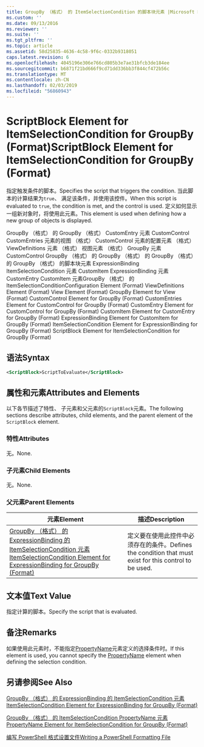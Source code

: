 ```yaml
---
title: GroupBy （格式） 的 ItemSelectionCondition 的脚本块元素 |Microsoft Docs
ms.custom: ''
ms.date: 09/13/2016
ms.reviewer: ''
ms.suite: ''
ms.tgt_pltfrm: ''
ms.topic: article
ms.assetid: 58d25835-4636-4c58-9f6c-0332b9318051
caps.latest.revision: 6
ms.openlocfilehash: 4045196e306e766cd805b3e7ae31bfcb3de184ee
ms.sourcegitcommit: b6871f21bd666f9cd71dd336bb3f844cf472b56c
ms.translationtype: MT
ms.contentlocale: zh-CN
ms.lasthandoff: 02/03/2019
ms.locfileid: "56860943"
---
```

# <a name="scriptblock-element-for-itemselectioncondition-for-groupby-format"></a><span data-ttu-id="32540-102">ScriptBlock Element for ItemSelectionCondition for GroupBy (Format)</span><span class="sxs-lookup"><span data-stu-id="32540-102">ScriptBlock Element for ItemSelectionCondition for GroupBy (Format)</span></span>

<span data-ttu-id="32540-103">指定触发条件的脚本。</span><span class="sxs-lookup"><span data-stu-id="32540-103">Specifies the script that triggers the condition.</span></span> <span data-ttu-id="32540-104">当此脚本的计算结果为`true`、 满足该条件，并使用该控件。</span><span class="sxs-lookup"><span data-stu-id="32540-104">When this script is evaluated to `true`, the condition is met, and the control is used.</span></span> <span data-ttu-id="32540-105">定义如何显示一组新对象时，将使用此元素。</span><span class="sxs-lookup"><span data-stu-id="32540-105">This element is used when defining how a new group of objects is displayed.</span></span>

<span data-ttu-id="32540-106">GroupBy （格式） 的 GroupBy （格式） CustomEntry 元素 CustomControl CustomEntries 元素的视图 （格式） CustomControl 元素的配置元素 （格式） ViewDefinitions 元素 （格式） 视图元素 （格式） GroupBy 元素CustomControl GroupBy （格式） 的 GroupBy （格式） 的 GroupBy （格式） 的 GroupBy （格式） 的脚本块元素 ExpressionBinding ItemSelectionCondition 元素 CustomItem ExpressionBinding 元素 CustomEntry CustomItem 元素GroupBy （格式） 的 ItemSelectionCondition</span><span class="sxs-lookup"><span data-stu-id="32540-106">Configuration Element (Format) ViewDefinitions Element (Format) View Element (Format) GroupBy Element for View (Format) CustomControl Element for GroupBy (Format) CustomEntries Element for CustomControl for GroupBy (Format) CustomEntry Element for CustomControl for GroupBy (Format) CustomItem Element for CustomEntry for GroupBy (Format) ExpressionBinding Element for CustomItem for GroupBy (Format) ItemSelectionCondition Element for ExpressionBinding for GroupBy (Format) ScriptBlock Element for ItemSelectionCondition for GroupBy (Format)</span></span>

## <a name="syntax"></a><span data-ttu-id="32540-107">语法</span><span class="sxs-lookup"><span data-stu-id="32540-107">Syntax</span></span>

```xml
<ScriptBlock>ScriptToEvaluate</ScriptBlock>
```

## <a name="attributes-and-elements"></a><span data-ttu-id="32540-108">属性和元素</span><span class="sxs-lookup"><span data-stu-id="32540-108">Attributes and Elements</span></span>

<span data-ttu-id="32540-109">以下各节描述了特性、 子元素和父元素的`ScriptBlock`元素。</span><span class="sxs-lookup"><span data-stu-id="32540-109">The following sections describe attributes, child elements, and the parent element of the `ScriptBlock` element.</span></span>

### <a name="attributes"></a><span data-ttu-id="32540-110">特性</span><span class="sxs-lookup"><span data-stu-id="32540-110">Attributes</span></span>

<span data-ttu-id="32540-111">无。</span><span class="sxs-lookup"><span data-stu-id="32540-111">None.</span></span>

### <a name="child-elements"></a><span data-ttu-id="32540-112">子元素</span><span class="sxs-lookup"><span data-stu-id="32540-112">Child Elements</span></span>

<span data-ttu-id="32540-113">无。</span><span class="sxs-lookup"><span data-stu-id="32540-113">None.</span></span>

### <a name="parent-elements"></a><span data-ttu-id="32540-114">父元素</span><span class="sxs-lookup"><span data-stu-id="32540-114">Parent Elements</span></span>

|<span data-ttu-id="32540-115">元素</span><span class="sxs-lookup"><span data-stu-id="32540-115">Element</span></span>|<span data-ttu-id="32540-116">描述</span><span class="sxs-lookup"><span data-stu-id="32540-116">Description</span></span>|
|-------------|-----------------|
|[<span data-ttu-id="32540-117">GroupBy （格式） 的 ExpressionBinding 的 ItemSelectionCondition 元素</span><span class="sxs-lookup"><span data-stu-id="32540-117">ItemSelectionCondition Element for ExpressionBinding for GroupBy (Format)</span></span>](./itemselectioncondition-element-for-expressionbinding-for-groupby-format.md)|<span data-ttu-id="32540-118">定义要在使用此控件中必须存在的条件。</span><span class="sxs-lookup"><span data-stu-id="32540-118">Defines the condition that must exist for this control to be used.</span></span>|

## <a name="text-value"></a><span data-ttu-id="32540-119">文本值</span><span class="sxs-lookup"><span data-stu-id="32540-119">Text Value</span></span>

<span data-ttu-id="32540-120">指定计算的脚本。</span><span class="sxs-lookup"><span data-stu-id="32540-120">Specify the script that is evaluated.</span></span>

## <a name="remarks"></a><span data-ttu-id="32540-121">备注</span><span class="sxs-lookup"><span data-stu-id="32540-121">Remarks</span></span>

<span data-ttu-id="32540-122">如果使用此元素时，不能指定[PropertyName](./propertyname-element-for-itemselectioncondition-for-groupby-format.md)元素定义的选择条件时。</span><span class="sxs-lookup"><span data-stu-id="32540-122">If this element is used, you cannot specify the [PropertyName](./propertyname-element-for-itemselectioncondition-for-groupby-format.md) element when defining the selection condition.</span></span>

## <a name="see-also"></a><span data-ttu-id="32540-123">另请参阅</span><span class="sxs-lookup"><span data-stu-id="32540-123">See Also</span></span>

[<span data-ttu-id="32540-124">GroupBy （格式） 的 ExpressionBinding 的 ItemSelectionCondition 元素</span><span class="sxs-lookup"><span data-stu-id="32540-124">ItemSelectionCondition Element for ExpressionBinding for GroupBy (Format)</span></span>](./itemselectioncondition-element-for-expressionbinding-for-groupby-format.md)

[<span data-ttu-id="32540-125">GroupBy （格式） 的 ItemSelectionCondition PropertyName 元素</span><span class="sxs-lookup"><span data-stu-id="32540-125">PropertyName Element for ItemSelectionCondition for GroupBy (Format)</span></span>](./propertyname-element-for-itemselectioncondition-for-groupby-format.md)

[<span data-ttu-id="32540-126">编写 PowerShell 格式设置文件</span><span class="sxs-lookup"><span data-stu-id="32540-126">Writing a PowerShell Formatting File</span></span>](./writing-a-powershell-formatting-file.md)

